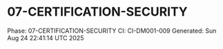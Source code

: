 # 07-CERTIFICATION-SECURITY
Phase: 07-CERTIFICATION-SECURITY
CI: CI-DM001-009
Generated: Sun Aug 24 22:41:14 UTC 2025
